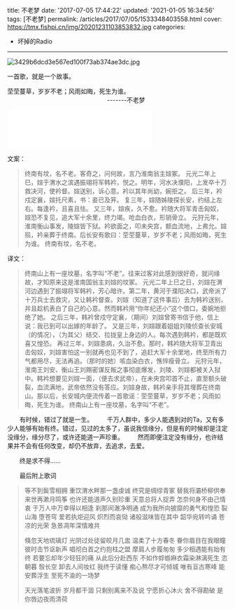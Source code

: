 title: 不老梦
date: '2017-07-05 17:44:22'
updated: '2021-01-05 16:34:56'
tags: [不老梦]
permalink: /articles/2017/07/05/1533348403558.html
cover: https://tmx.fishpi.cn/img/20201231103853832.jpg
categories: 
- 坏掉的Radio
---
![3429b6dcd3e567ed100f73ab374ae3dc.jpg](https://tmx.fishpi.cn/img/20201231103853832.jpg)

一首歌，就是一个故事。

茔茔蔓草，岁岁不老；风雨如晦，死生为谁。
&emsp;&emsp;&emsp;&emsp;&emsp;&emsp;&emsp;&emsp;&emsp;&emsp;&emsp;&emsp;&emsp;&emsp;&emsp;&emsp; -------不老梦

<iframe frameborder="no" border="0" marginwidth="0" marginheight="0" width=330 height=86 src="//music.163.com/outchain/player?type=2&id=421137682&auto=1&height=66"></iframe>

文案：

> 终南有坟，名不老。客奇之，问何故，言乃淮南翁主媗冢。
> 元光二年上巳，媗于渭水之滨遇振翊将军韩衿，悦之。明年，河水决濮阳，上发卒十万救决河，使衿督。媗送别，诉心意。衿以其年尚幼，婉拒之。
> 后三年，衿戍定襄，媗托尺素，书：妾已及笄。 复三年，媗随姊陵探长安，约结上左右。每逢衿，且喜且怯。
> 又三年，媗疾，久不愈。衿随大将军青击匈奴，媗恐不复见，追大军十余里，终力竭。呛血白衣，形销骨立。
> 元狩元年，淮南衡山事发，陵媗皆下狱。衿欲面之，叩未央宫，额血流地，上弗允。媗殒，衿亲葬于终南。后长安有歌曰：茔茔蔓草，岁岁不老；风雨如晦，死生为谁。
> 终南有坟，名不老。

译文：

> 终南山上有一座坟墓，名字叫“不老”。往来过客对此感到很好奇，就问缘故，才知原来这是淮南国翁主刘媗的坟冢。
> 元光二年上巳之日，刘媗在渭河边遇到了振翊将军韩衿，芳心暗许。第二年，黄河于濮阳决口，武帝派了十万兵士去救灾，又让韩衿督查。刘媗（知道了这件事后）去为韩衿送别，并且趁机表白了自己的心意。然而韩衿用“你年纪还小”这个借口，委婉地拒绝了她。
> 之后三年，韩衿曾戍守定襄，（期间）刘媗曾寄书信于他，信上说：我已到可以出嫁的年龄了。
> 又是三年，刘媗跟着姐姐刘陵侦查长安城（的情况），（为其父）结交、拉拢皇上身边的人。每次遇到韩衿，都是既欢喜又惶恐。
> 再过三年，刘媗患病，久治不愈。那时，韩衿随大将军卫青出击匈奴，刘媗害怕这一别就再也见不到了，追赶大军十余里地，终至所有力气都用尽，无法再追。（那时的她）咳血染白衣，憔悴瘦骨立。
> 元狩元年，淮南王刘安、衡山王刘赐密谋反叛之事彻底爆发，刘陵、刘媗都被关入狱中。韩衿想要见刘媗一面，（便去求武帝），在未央宫叩首不止，直至额头破裂，血流满地，武帝依然没有答应。刘媗身故，韩衿亲手将其埋葬在终南山。那以后，长安城内便流传着一首歌谣：茔茔蔓草，岁岁不老；风雨如晦，死生为谁。
> 终南山上有一座坟墓，名字叫“不老”。

　　有时候，错过了就是一生。
　　千万人群中，多少人能遇到对的Ta，又有多少人能够有始有终。错过，见过的太多了，虽说我信缘分，但是有的时候却是注定没缘分，缘分尽了，或许还能道一声珍重。
　　然而即便注定没有缘分，也许结果并不会有任何改变，却仍不放弃，去追求，去爱。

　　终是求不得……

　　最后附上歌词

> 等不到鬓雪相拥
> 重饮渭水畔那一盏虔诚
> 终究是绸缪青冢
> 替我将灞桥柳供奉
> 来世再漱月鸣筝
> 也许还能道声久别珍重
> 天意总将人捉弄
> 怎奈何身不由己情衷
> 于万人中万幸得以相逢
> 刹那间澈净明通
> 成为我所向披靡的勇气和惶恐
> 裂山海 堕苍穹
> 爱若执炬迎风
> 炽烈而哀恸
> 诸般滋味皆在其中
> 韶华宛转吟诵
> 苍凉的光荣
> 急景凋年深情难共
> 
> 倏忽天地琉璃灯
> 光阴过处徒留皎月几盅
> 温柔了十方春冬
> 眷你眉目在我眼瞳
> 彼时击节讴新声
> 唱彻白首之约抱柱之盟
> 摩肩人步履匆匆
> 多少相遇能有始有终
> 若要忘却年少轻狂的痛
> 从此后分赴西东
> 不如作蜉蝣麻衣霜染淋漓死生
> 恣朝暮 彀长空
> 卸去人间妆红
> 我终于读懂
> 痴心熬尽才可倾城
> 唯有亘古寒峰
> 能安葬浮生
> 至死不渝的一场梦
> 
> 天光落笔波折
> 岁月都干涸
> 只剩别离来不及说
> 宁愿折心沐火
> 舍不得勘破
> 是你唇边夜雨清荷

